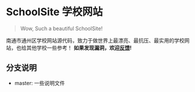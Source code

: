 # SchoolSite 学校网站
>Wow, Such a beautiful SchoolSite!

南通市通州区学校网站源代码，致力于做世界上最漂亮、最抗压、最实用的学校网站，也给其他学校一些参考！
**如果发现漏洞，欢迎[反馈](mailto:admin@tzqsyzx.com)!**

## 分支说明
- master: 一些说明文件
